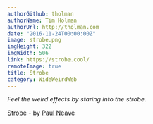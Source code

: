 ```yaml
---
authorGithub: tholman
authorName: Tim Holman
authorUrl: http://tholman.com
date: "2016-11-24T00:00:00Z"
image: strobe.png
imgHeight: 322
imgWidth: 506
link: https://strobe.cool/
remoteImage: true
title: Strobe
category: WideWeirdWeb
---
```


_Feel the weird effects by staring into the strobe._

[Strobe](https://strobe.cool/) - by [Paul Neave](https://neave.com/)
